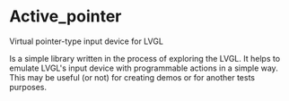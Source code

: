 # Active_pointer
Virtual pointer-type input device for LVGL

Is a simple library written in the process of exploring the LVGL.
It helps to emulate LVGL's input device with programmable actions in a simple way.
This may be useful (or not) for creating demos or for another tests purposes.
